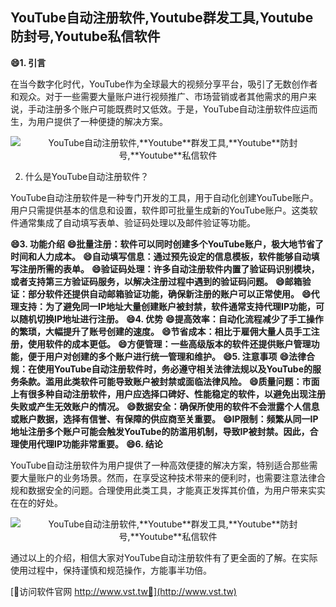 ## **YouTube自动注册软件,**Youtube**群发工具,**Youtube**防封号,**Youtube**私信软件**
**😄1. 引言**

在当今数字化时代，YouTube作为全球最大的视频分享平台，吸引了无数创作者和观众。对于一些需要大量账户进行视频推广、市场营销或者其他需求的用户来说，手动注册多个账户可能既费时又低效。于是，YouTube自动注册软件应运而生，为用户提供了一种便捷的解决方案。

 <center><img src="https://vst.tw/MP4/tuiguang/png/8.png" alt="YouTube自动注册软件,**Youtube**群发工具,**Youtube**防封号,**Youtube**私信软件"></center>

2. 什么是YouTube自动注册软件？

YouTube自动注册软件是一种专门开发的工具，用于自动化创建YouTube账户。用户只需提供基本的信息和设置，软件即可批量生成新的YouTube账户。这类软件通常集成了自动填写表单、验证码处理以及邮件验证等功能。

**😄3. 功能介绍**
**😄批量注册：软件可以同时创建多个YouTube账户，极大地节省了时间和人力成本。**
**😄自动填写信息：通过预先设定的信息模板，软件能够自动填写注册所需的表单。**
**😄验证码处理：许多自动注册软件内置了验证码识别模块，或者支持第三方验证码服务，以解决注册过程中遇到的验证码问题。**
**😄邮箱验证：部分软件还提供自动邮箱验证功能，确保新注册的账户可以正常使用。**
**😄代理支持：为了避免同一IP地址大量创建账户被封禁，软件通常支持代理IP功能，可以随机切换IP地址进行注册。**
**😄4. 优势**
**😄提高效率：自动化流程减少了手工操作的繁琐，大幅提升了账号创建的速度。**
**😄节省成本：相比于雇佣大量人员手工注册，使用软件的成本更低。**
**😄方便管理：一些高级版本的软件还提供账户管理功能，便于用户对创建的多个账户进行统一管理和维护。**
**😄5. 注意事项**
**😄法律合规：在使用YouTube自动注册软件时，务必遵守相关法律法规以及YouTube的服务条款。滥用此类软件可能导致账户被封禁或面临法律风险。**
**😄质量问题：市面上有很多种自动注册软件，用户应选择口碑好、性能稳定的软件，以避免出现注册失败或产生无效账户的情况。**
**😄数据安全：确保所使用的软件不会泄露个人信息或账户数据，选择有信誉、有保障的供应商至关重要。**
**😄IP限制：频繁从同一IP地址注册多个账户可能会触发YouTube的防滥用机制，导致IP被封禁。因此，合理使用代理IP功能非常重要。**
**😄6. 结论**

YouTube自动注册软件为用户提供了一种高效便捷的解决方案，特别适合那些需要大量账户的业务场景。然而，在享受这种技术带来的便利时，也需要注意法律合规和数据安全的问题。合理使用此类工具，才能真正发挥其价值，为用户带来实实在在的好处。

 <center><img src="https://vst.tw/MP4/tuiguang/png/7.png" alt="YouTube自动注册软件,**Youtube**群发工具,**Youtube**防封号,**Youtube**私信软件"></center>

通过以上的介绍，相信大家对YouTube自动注册软件有了更全面的了解。在实际使用过程中，保持谨慎和规范操作，方能事半功倍。


[👻访问软件官网 http://www.vst.tw👻](http://www.vst.tw)
